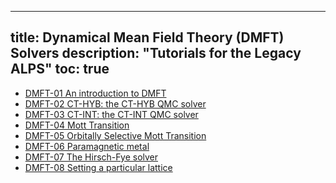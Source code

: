 
---
title: Dynamical Mean Field Theory (DMFT) Solvers
description: "Tutorials for the Legacy ALPS"
toc: true
---

- [DMFT-01 An introduction to DMFT](dmft01)
- [DMFT-02 CT-HYB: the CT-HYB QMC solver](dmft02)
- [DMFT-03 CT-INT: the CT-INT QMC solver](dmft03)
- [DMFT-04 Mott Transition](dmft04)
- [DMFT-05 Orbitally Selective Mott Transition](dmft05)
- [DMFT-06 Paramagnetic metal](dmft06)
- [DMFT-07 The Hirsch-Fye solver](dmft07)
- [DMFT-08 Setting a particular lattice](dmft08)









